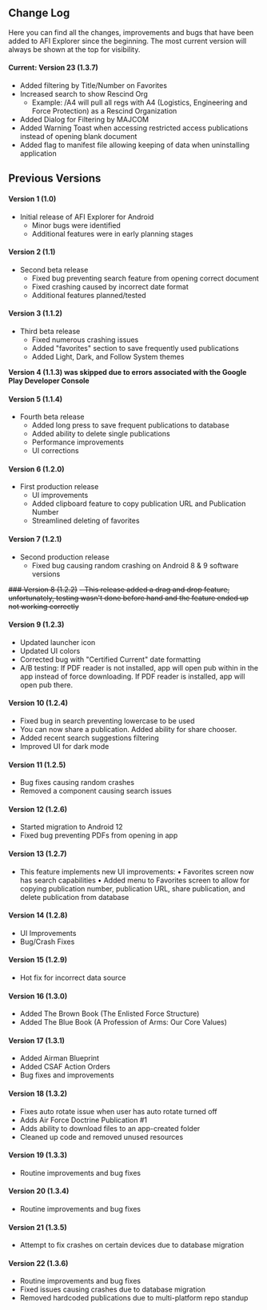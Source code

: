 ## Change Log
Here you can find all the changes, improvements and bugs that have been added to AFI Explorer since the beginning.  The most current version will always be shown at the top for visibility.

#### Current: Version 23 (1.3.7)
- Added filtering by Title/Number on Favorites
- Increased search to show Rescind Org
  - Example: /A4 will pull all regs with A4 (Logistics, Engineering and Force Protection) as a Rescind Organization
- Added Dialog for Filtering by MAJCOM
- Added Warning Toast when accessing restricted access publications instead of opening blank document
- Added flag to manifest file allowing keeping of data when uninstalling application

## Previous Versions
#### Version 1 (1.0)
- Initial release of AFI Explorer for Android
  - Minor bugs were identified
  - Additional features were in early planning stages

#### Version 2 (1.1)
- Second beta release
  - Fixed bug preventing search feature from opening correct document
  - Fixed crashing caused by incorrect date format
  - Additional features planned/tested

#### Version 3 (1.1.2)
- Third beta release
  - Fixed numerous crashing issues
  - Added "favorites" section to save frequently used publications
  - Added Light, Dark, and Follow System themes
  
 **Version 4 (1.1.3) was skipped due to errors associated with the Google Play Developer Console**

#### Version 5 (1.1.4)
- Fourth beta release
  - Added long press to save frequent publications to database
  - Added ability to delete single publications
  - Performance improvements
  - UI corrections

#### Version 6 (1.2.0)
- First production release
  - UI improvements
  - Added clipboard feature to copy publication URL and Publication Number
  - Streamlined deleting of favorites
  
#### Version 7  (1.2.1)
- Second production release
  - Fixed bug causing random crashing on Android 8 & 9 software versions
  
~~### Version 8 (1.2.2)~~
  ~~- This release added a drag and drop feature, unfortunately, testing wasn't done before hand and the feature ended up not working correctly~~
    
#### Version 9 (1.2.3)
-  Updated launcher icon
-  Updated UI colors
-  Corrected bug with "Certified Current" date formatting
-  A/B testing: If PDF reader is not installed, app will open pub within in the app instead of force downloading.  If PDF reader is installed, app will open pub there.

#### Version 10 (1.2.4)
-  Fixed bug in search preventing lowercase to be used
-  You can now share a publication.  Added ability for share chooser.
-  Added recent search suggestions filtering
-  Improved UI for dark mode

#### Version 11 (1.2.5)
-  Bug fixes causing random crashes
-  Removed a component causing search issues

#### Version 12 (1.2.6)
-  Started migration to Android 12
-  Fixed bug preventing PDFs from opening in app

#### Version 13 (1.2.7)
-  This feature implements new UI improvements:
    • Favorites screen now has search capabilities 
    • Added menu to Favorites screen to allow for copying publication number, publication URL, share publication, and delete publication from database
    
#### Version 14 (1.2.8)
-  UI Improvements
-  Bug/Crash Fixes

#### Version 15 (1.2.9)
-  Hot fix for incorrect data source

#### Version 16 (1.3.0)
-  Added The Brown Book (The Enlisted Force Structure)
-  Added The Blue Book (A Profession of Arms: Our Core Values)

#### Version 17 (1.3.1)
-  Added Airman Blueprint
-  Added CSAF Action Orders
-  Bug fixes and improvements

#### Version 18 (1.3.2)
-  Fixes auto rotate issue when user has auto rotate turned off
-  Adds Air Force Doctrine Publication #1
-  Adds ability to download files to an app-created folder
-  Cleaned up code and removed unused resources

#### Version 19 (1.3.3)
-  Routine improvements and bug fixes

#### Version 20 (1.3.4)
-  Routine improvements and bug fixes

#### Version 21 (1.3.5)
-  Attempt to fix crashes on certain devices due to database migration

#### Version 22 (1.3.6)
- Routine improvements and bug fixes
- Fixed issues causing crashes due to database migration
- Removed hardcoded publications due to multi-platform repo standup
